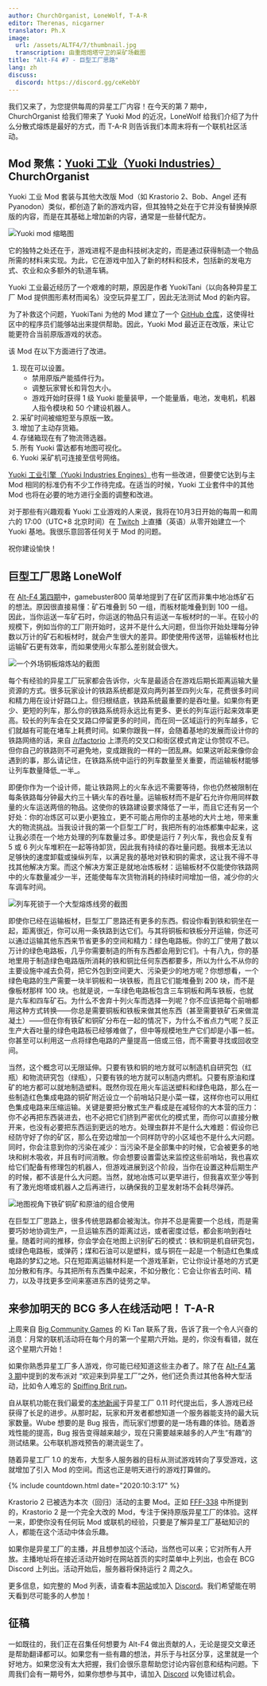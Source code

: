 ```yaml
---
author: ChurchOrganist, LoneWolf, T-A-R
editor: Therenas, nicgarner
translator: Ph.X
image:
  url: /assets/ALTF4/7/thumbnail.jpg
  transcription: 由重炮炮塔守卫的采矿场截图
title: "Alt-F4 #7 - 巨型工厂思路"
lang: zh
discuss:
  discord: https://discord.gg/ceKebbY
---
```


我们又来了，为您提供每周的异星工厂内容！在今天的第 7 期中，ChurchOrganist 给我们带来了 Yuoki Mod 的近况，LoneWolf 给我们介绍了为什么分散式熔炼是最好的方式，而 T-A-R 则告诉我们本周末将有一个联机社区活动。

## Mod 聚焦：[Yuoki 工业（Yuoki Industries）](https://mods.factorio.com/mod/Yuoki) <author>ChurchOrganist</author>

Yuoki 工业 Mod 套装与其他大改版 Mod（如 Krastorio 2、Bob、Angel 还有 Pyanodon）类似，都创造了新的游戏内容，但其独特之处在于它并没有替换掉原版的内容，而是在其基础上增加新的内容，通常是一些替代配方。

![Yuoki mod 缩略图](https://media.alt-f4.blog/ALTF4/7/yuoki-industries-icon.png)

它的独特之处还在于，游戏进程不是由科技树决定的，而是通过获得制造一个物品所需的材料来实现。为此，它在游戏中加入了新的材料和技术，包括新的发电方式、农业和众多额外的轨道车辆。

Yuoki 工业最近经历了一个艰难的时期，原因是作者 YuokiTani（以向各种异星工厂 Mod 提供图形素材而闻名）没空玩异星工厂，因此无法测试 Mod 的新内容。

为了补救这个问题，YuokiTani 为他的 Mod 建立了一个 [GitHub 仓库](https://github.com/Yuoki-Industries)，这使得社区中的程序员们能够站出来提供帮助。因此，Yuoki Mod 最近正在改版，来让它能更符合当前原版游戏的状态。

该 Mod 在以下方面进行了改进。

1. 现在可以设置。
    * 禁用原版产能插件行为。
    * 调整玩家臂长和背包大小。
    * 游戏开始时获得 1 级 Yuoki 能量装甲，一个能量盾，电池，发电机，机器人指令模块和 50 个建设机器人。
2. 采矿时间被缩短至与原版一致。
3. 增加了主动存货箱。
4. 存储箱现在有了物流筛选器。
5. 所有 Yuoki 雷达都有地图可视化。
6. Yuoki 采矿机可连接至信号网络。

[Yuoki 工业引擎（Yuoki Industries Engines）](https://mods.factorio.com/mods/YuokiTani/yi_engines)也有一些改进，但要使它达到与主 Mod 相同的标准仍有不少工作待完成。在适当的时候，Yuoki 工业套件中的其他 Mod 也将在必要的地方进行全面的调整和改进。

对于那些有兴趣观看 Yuoki 工业游戏的人来说，我将在10月3日开始的每周一和周六的 17:00（UTC+8 北京时间）在 [Twitch](https://www.twitch.tv/churchorganist) 上直播（英语）从零开始建立一个 Yuoki 基地。我很乐意回答任何关于 Mod 的问题。

祝你建设愉快！

## 巨型工厂思路 <author>LoneWolf</author>

在 [Alt-F4 第四期](https://alt-f4.blog/zh/ALTF4-4/)中，gamebuster800 简单地提到了在矿区而非集中地冶炼矿石的想法。原因很直接易懂：矿石堆叠到 50 一组，而板材能堆叠到到 100 一组。因此，当你运送一车矿石时，你运送的物品只有运送一车板材时的一半。在较小的规模下，例如当你的工厂刚开始时，这并不是什么大问题，但当你开始处理每分钟数以万计的矿石和板材时，就会产生很大的差异。即使使用传送带，运输板材也比运输矿石更有效率，而如果使用火车那么差别就会很大。

![一个外场铜板熔炼站的截图](https://media.alt-f4.blog/ALTF4/7/offsite_copper_smelting.jpg)

每个有经验的异星工厂玩家都会告诉你，火车是最适合在游戏后期长距离运输大量资源的方式。很多玩家设计的铁路系统都是双向两列甚至四列火车，花费很多时间和精力用在设计好路口上。但归根结底，铁路系统最重要的是吞吐量。如果你有更少、更短的列车，那么你的铁路系统将永远比有更多、更长的列车运行起来效率更高。较长的列车会在交叉路口停留更多的时间，而在同一区域运行的列车越多，它们就越有可能在堵车上耗费时间。如果你跟我一样，会随着基地的发展而设计你的铁路网络的话，来自 [/r/factorio](https://www.reddit.com/r/factorio/) 上漂亮的交叉口和街区模式肯定让你赞叹不已。但你自己的铁路则不可避免地，变成跟我的一样的一团乱麻。如果这听起来像你会遇到的事，那么请记住，在铁路系统中运行的列车数量至关重要，而运输板材能够让列车数量降低_一半_。

即便你作为一个设计师，能让铁路网上的火车永远不需要等待，你也仍然被限制在每条铁路每分钟最大约三十辆火车的吞吐量。运输板材而不是矿石允许你用同样数量的火车运送两倍的物品。这使你的铁路建设要求降低了一半，而且它还有另一个好处：你的冶炼区可以更小更独立，更不可能占用你的主基地的大片土地，带来重大的物流挑战。当我设计我的第一个巨型工厂时，我把所有的冶炼都集中起来，这让我必须在一个地方处理的列车数量过多。即使是运行 7 列火车，我也会反复有 5 或 6 列火车堆积在一起等待卸货，因此我有持续的吞吐量问题。我根本无法以足够快的速度卸载或操纵列车，以满足我的基地对铁和铜的需求，这让我不得不寻找其他解决方案。而这个解决方案正是就地冶炼板材：运输板材不仅能使你铁路网中的火车数量减少一半，还能使每车次货物消耗的持续时间增加一倍，减少你的火车调车时间。

![列车死锁于一个大型熔炼线旁的截图](https://media.alt-f4.blog/ALTF4/7/smelting_jam.jpg)

即使你已经在运输板材，巨型工厂思路还有更多的东西。假设你看到铁和铜坐在一起，距离很近，你可以用一条铁路到达它们。与其将铜板和铁板分开运输，你还可以通过运输其他东西来节省更多的空间和精力：绿色电路板。你的工厂使用了数以万计的绿色电路板，几乎你需要制造的所有东西都会用到它们。十有八九，你的基地里用于制造绿色电路版所消耗的铁和铜比任何东西都要多，所以为什么不从你的主要设施中减去负荷，把它外包到空间更大、污染更少的地方呢？你想想看，一个绿色电路的生产需要一块半铜板和一块铁板，而且它们能堆叠到 200 块，而不是像板材那样 100 块。也就是说，一车绿色电路板包含三车铜板和两车铁板，也就是六车和四车矿石。为什么不舍弃十列火车而选择一列呢？你不应该把每个前哨都用这种方式转换——你总是需要铜板和铁板来做其他东西（甚至需要铁矿石来做混凝土）——但在你有铁矿和铜矿分布在一起的情况下，为什么不省点力气呢？反正生产大吞吐量的绿色电路板已经够难做了，但中等规模地生产它们却是小事一桩。你甚至可以利用这一点将绿色电路的产量提高一倍或三倍，而不需要寻找或回收空间。

当然，这个概念可以无限延伸。只要有铁和铜的地方就可以制造机自研究包（红瓶）和物流研究包（绿瓶），只要有铁的地方就可以制造内燃机。只要有原油和煤矿的地方都可以就地制造塑料。既然你现在用火车运送塑料和绿色电路，那么在一些制造红色集成电路的铜矿附近设立一个前哨站只是小菜一碟，这样你也可以用红色集成电路来压缩运输。关键是要把分散式生产看成是在减轻你的大本营的压力：你不必再把东西装进去，也不必把它们挤到严密优化的模式里，而你可以直接分散开来，也没有必要把东西运到更远的地方。处理虫群并不是什么大难题：假设你已经防守好了你的矿区，那么在旁边增加一个同样防守的小区域也不是什么大问题。同时，你会注意到你的污染在减少：当污染不是全部集中的时候，它会被更多的地块和树木吸收，并且有时间消散。你会想要设置雷达来监控这些前哨站，我也喜欢给它们配备有修理包的机器人，但游戏进展到这个阶段，当你在设置这种后期生产的时候，都不该是什么大问题。当然，就地冶炼可以更早进行，但我喜欢至少等到有了激光炮塔或机器人之后再进行，以确保我的卫星发射场不会耗尽弹药。

![地图视角下铁矿铜矿和原油的组合使用](https://media.alt-f4.blog/ALTF4/7/offsite_bonanza.jpg)

在巨型工厂思路上，很多传统思路都会被淘汰。你并不总是需要一个总线，而是需要巧妙地协调生产，一旦运输东西的距离过远，或者密度过低，都会影响到吞吐量。随着时间的推移，你会学会在地图上识别矿石的模式：铁和铜是机自研究包，或绿色电路板，或弹药；煤和石油可以是塑料，或与铜在一起是一个制造红色集成电路的梦幻之地。只在短距离运输材料是一个游戏革新，它让你设计基地的方式更加分散和有序。与其把所有东西集中起来，不如分散化：它会让你省去时间、精力，以及寻找更多空间来塞进东西的徒劳之举。

## 来参加明天的 BCG 多人在线活动吧！ <author>T-A-R</author>

上周来自 [Big Community Games](https://www.bigcommunitygames.com/Factorio-MMO) 的 Ki Tan 联系了我，告诉了我一个令人兴奋的消息：月常的联机活动将在每个月的第一个星期六开始。是的，你没有看错，就在这个星期六开始！

如果你熟悉异星工厂多人游戏，你可能已经知道这些主办者了。除了在 [Alt-F4 第 3 期](https://alt-f4.blog/zh/ALTF4-3/#dont-break-the-new-toys-please-t-a-r)中提到的发布派对 “欢迎来到异星工厂”之外，他们还负责过其他各种大型活动，比如令人难忘的 [Spiffing Brit run](https://www.youtube.com/watch?v=2hgvIhMkgKU)。

自从联机功能在我们最爱的[本地新闻](https://factorio.com/blog/post/fff-58)于异星工厂 0.11 时代提出后，多人游戏已经获得了长足的进步。从那时起，玩家和开发者都想知道一个服务器能支持的最大玩家数量。Wube 想要的是 Bug 报告，而玩家们想要的是一场有趣的体验。随着游戏性能的提高，Bug 报告变得越来越少，现在只需要越来越多的人产生“有趣”的测试结果。公布联机游戏预告的潮流诞生了。

随着异星工厂 1.0 的发布，大型多人服务器的目标从测试游戏转向了享受游戏，这就增加了引入 Mod 的空间。而这也正是明天进行的游戏打算做的。

{% include countdown.html date="2020:10:3:17" %}

Krastorio 2 已被选为本次（回归）活动的主要 Mod。正如 [FFF-338](https://www.factorio.com/blog/post/fff-338) 中所提到的，Krastorio 2 是一个完全大改的 Mod，专注于保持原版异星工厂的体验。这样一来，即使你没有任何玩 Mod 或联机的经验，只要是了解异星工厂基础知识的人，都能在这个活动中体会乐趣。

如果你是异星工厂的主播，并且想参加这个活动，当然也可以来；它对所有人开放。主播地址将在接近活动开始时在网站首页的实时菜单中上列出，也会在 BCG Discord 上列出。活动开始后，服务器将保持运行 2 周之久。

更多信息，如完整的 Mod 列表，请查看本[网站](https://www.bigcommunitygames.com/Factorio-MMO)或加入 [Discord](https://discord.gg/N8G5nBn)。我们希望能在明天看到尽可能多的人参加！

## 征稿

一如既往的，我们正在召集任何想要为 Alt-F4 做出贡献的人，无论是提交文章还是帮助翻译都可以。如果您有一些有趣的想法，并乐于与社区分享，这里就是一个好地方。如果您没有太大把握，我们会很乐意帮助您讨论内容创意和结构问题。下周我们会有一期号外，如果你想参与其中，请加入 [Discord](https://discord.gg/nxnCFkb) 以免错过机会。
